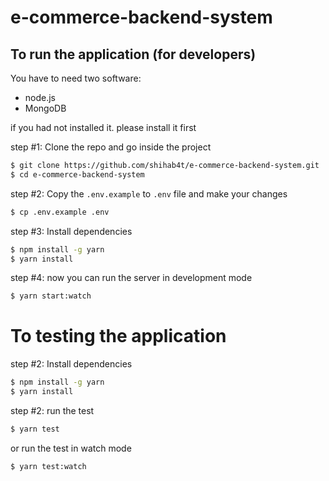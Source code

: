 # e-commerce-backend-system

## To run the application (for developers)

You have to need two software:

- node.js
- MongoDB

if you had not installed it. please install it first

step #1: Clone the repo and go inside the project

```sh
$ git clone https://github.com/shihab4t/e-commerce-backend-system.git
$ cd e-commerce-backend-system
```

step #2: Copy the `.env.example` to `.env` file and make your changes

```sh
$ cp .env.example .env
```

step #3: Install dependencies

```sh
$ npm install -g yarn
$ yarn install
```

step #4: now you can run the server in development mode

```sh
$ yarn start:watch
```

# To testing the application

step #2: Install dependencies

```sh
$ npm install -g yarn
$ yarn install
```

step #2: run the test

```sh
$ yarn test
```

or run the test in watch mode

```sh
$ yarn test:watch
```
